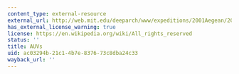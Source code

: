 ```yaml
---
content_type: external-resource
external_url: http://web.mit.edu/deeparch/www/expeditions/2001Aegean/2001Aegean.html
has_external_license_warning: true
license: https://en.wikipedia.org/wiki/All_rights_reserved
status: ''
title: AUVs
uid: ac03294b-21c1-4b7e-8376-73c8dba24c33
wayback_url: ''
---
```

